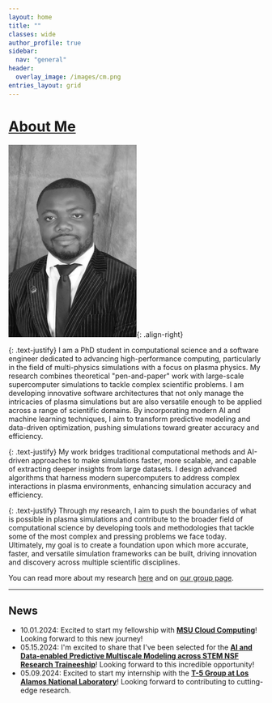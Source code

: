 ```yaml
---
layout: home
title: ""
classes: wide
author_profile: true
sidebar:
  nav: "general"
header:
  overlay_image: /images/cm.png
entries_layout: grid
---
```



# [About Me](/about)

![portrait](/images/mbq_bw.jpg){: .align-right}

{: .text-justify}
I am a PhD student in computational science and a software engineer dedicated to advancing high-performance computing, particularly in the field of multi-physics simulations with a focus on plasma physics. My research combines theoretical "pen-and-paper" work with large-scale supercomputer simulations to tackle complex scientific problems. I am developing innovative software architectures that not only manage the intricacies of plasma simulations but are also versatile enough to be applied across a range of scientific domains. By incorporating modern AI and machine learning techniques, I aim to transform predictive modeling and data-driven optimization, pushing simulations toward greater accuracy and efficiency.

{: .text-justify}
My work bridges traditional computational methods and AI-driven approaches to make simulations faster, more scalable, and capable of extracting deeper insights from large datasets. I design advanced algorithms that harness modern supercomputers to address complex interactions in plasma environments, enhancing simulation accuracy and efficiency.

{: .text-justify}
Through my research, I aim to push the boundaries of what is possible in plasma simulations and contribute to the broader field of computational science by developing tools and methodologies that tackle some of the most complex and pressing problems we face today. Ultimately, my goal is to create a foundation upon which more accurate, faster, and versatile simulation frameworks can be built, driving innovation and discovery across multiple scientific disciplines.


You can read more about my research [here](/about) and on [our group page](https://the-christlieb-group.github.io).


<!-- ### Some Notes:

{: .text-justify}
Any statements can go here . -->

-----

## News
- 10.01.2024: Excited to start my fellowship with [**MSU Cloud Computing**](https://icer.msu.edu)! Looking forward to this new journey!
- 05.15.2024: I'm excited to share that I've been selected for the [**AI and Data-enabled Predictive Multiscale Modeling across STEM NSF Research Traineeship**](https://sites.google.com/msu.edu/nrtmsu/home?authuser=0)! Looking forward to this incredible opportunity!
- 05.09.2024: Excited to start my internship with the [**T-5 Group at Los Alamos National Laboratory**](https://www.lanl.gov/org/ddste/aldsc/theoretical/applied-mathematics-plasma-physics/index.php)! Looking forward to contributing to cutting-edge research.

